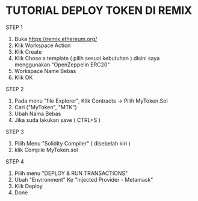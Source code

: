 # TUTORIAL DEPLOY TOKEN DI REMIX

STEP 1
1. Buka https://remix.ethereum.org/
2. Klik Workspace Action
3. Klik Create
4. Klik Chose a template ( pilih sesuai kebutuhan ) disini saya menggunakan "OpenZeppelin ERC20"
5. Workspace Name Bebas
6. Klik OK

STEP 2
1. Pada menu "file Explorer", Klik Contracts -> Pilih MyToken.Sol
2. Cari ("MyToken", "MTK")
3. Ubah Nama Bebas
4. Jika suda lakukan save ( CTRL+S )

STEP 3
1. Pilih Menu "Solidity Compiler" ( disebelah kiri )
2. klik Compile MyToken.sol

STEP 4
1. Pilih menu "DEPLOY & RUN TRANSACTIONS"
2. Ubah "Environment" Ke "Injected Provider - Metamask"
3. Klik Deploy
4. Done
